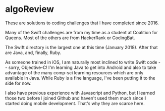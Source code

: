 # algoReview

These are solutions to coding challenges that I have completed since 2016. 

Many of the Swift challenges are from my time as a student at Coalition for Queens. Most of the others are from HackerRank or CodingBat.

The Swift directory is the largest one at this time (January 2018). After that are Java, and, finally, Ruby. 

As someone trained in iOS, I am naturally most inclined to write Swift code -- sorry, Objective-C! I'm learning Java to get into Android and also to take advantage of the many comp-sci learning resources which are only available in Java. While Ruby is a fine language, I've been putting it to the side for now.

I also have previous experience with Javascript and Python, but I learned those two before I joined Github and haven't used them much since I started doing mobile development. That's why they are scarce here. 
